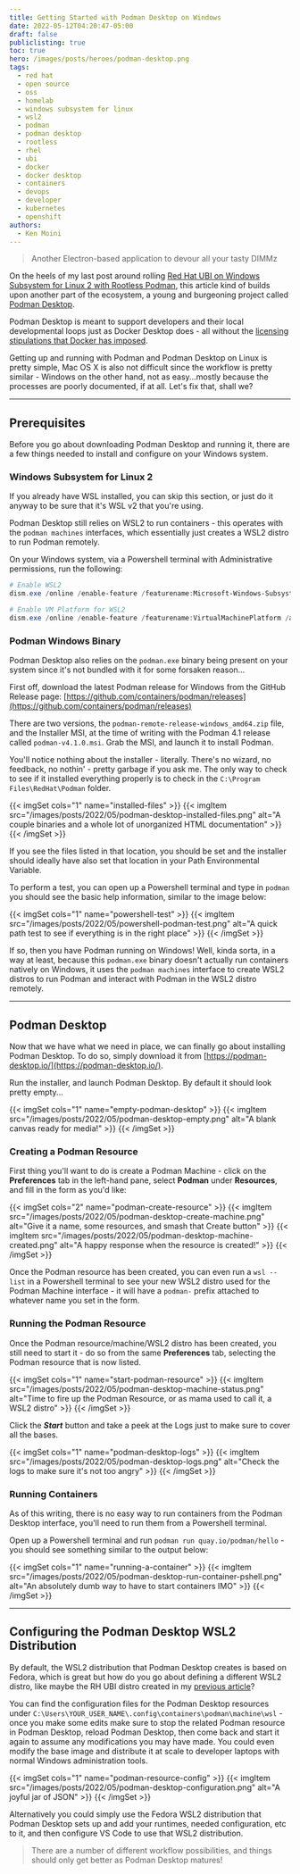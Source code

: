 ```yaml
---
title: Getting Started with Podman Desktop on Windows
date: 2022-05-12T04:20:47-05:00
draft: false
publiclisting: true
toc: true
hero: /images/posts/heroes/podman-desktop.png
tags:
  - red hat
  - open source
  - oss
  - homelab
  - windows subsystem for linux
  - wsl2
  - podman
  - podman desktop
  - rootless
  - rhel
  - ubi
  - docker
  - docker desktop
  - containers
  - devops
  - developer
  - kubernetes
  - openshift
authors:
  - Ken Moini
---
```


> Another Electron-based application to devour all your tasty DIMMz

On the heels of my last post around rolling [Red Hat UBI on Windows Subsystem for Linux 2 with Rootless Podman](https://kenmoini.com/post/2022/04/rhel-ubi-on-wsl2-with-rootless-podman/), this article kind of builds upon another part of the ecosystem, a young and burgeoning project called [Podman Desktop](https://podman-desktop.io/).

Podman Desktop is meant to support developers and their local developmental loops just as Docker Desktop does - all without the [licensing stipulations that Docker has imposed](https://www.docker.com/blog/updating-product-subscriptions/).

Getting up and running with Podman and Podman Desktop on Linux is pretty simple, Mac OS X is also not difficult since the workflow is pretty similar - Windows on the other hand, not as easy...mostly because the processes are poorly documented, if at all.  Let's fix that, shall we?

---

## Prerequisites

Before you go about downloading Podman Desktop and running it, there are a few things needed to install and configure on your Windows system.

### Windows Subsystem for Linux 2

If you already have WSL installed, you can skip this section, or just do it anyway to be sure that it's WSL v2 that you're using.

Podman Desktop still relies on WSL2 to run containers - this operates with the `podman machines` interfaces, which essentially just creates a WSL2 distro to run Podman remotely.

On your Windows system, via a Powershell terminal with Administrative permissions, run the following:

```powershell
# Enable WSL2
dism.exe /online /enable-feature /featurename:Microsoft-Windows-Subsystem-Linux /all /norestart

# Enable VM Platform for WSL2
dism.exe /online /enable-feature /featurename:VirtualMachinePlatform /all /norestart
```

### Podman Windows Binary

Podman Desktop also relies on the `podman.exe` binary being present on your system since it's not bundled with it for some forsaken reason...

First off, download the latest Podman release for Windows from the GitHub Release page: [https://github.com/containers/podman/releases](https://github.com/containers/podman/releases)

There are two versions, the `podman-remote-release-windows_amd64.zip` file, and the Installer MSI, at the time of writing with the Podman 4.1 release called `podman-v4.1.0.msi`.  Grab the MSI, and launch it to install Podman.

You'll notice nothing about the installer - literally.  There's no wizard, no feedback, no nothin' - pretty garbage if you ask me.  The only way to check to see if it installed everything properly is to check in the `C:\Program Files\RedHat\Podman` folder.

{{< imgSet cols="1" name="installed-files" >}}
{{< imgItem src="/images/posts/2022/05/podman-desktop-installed-files.png" alt="A couple binaries and a whole lot of unorganized HTML documentation" >}}
{{< /imgSet >}}

<!--
You may think *"Oh, I'll take the handy-dandy installer"* but before you go downloading the MSI, know that as of this writing it doesn't work - go figure!  So grab that ZIP file and we'll do things the hard way.

INSERT_IMAGE_HERE

Now when you open up the ZIP file, you'll find a folder called `podman-4.y.z` with a couple of subdirectories - what we're after is the `podman.exe` binary in the `usr/bin` folder.  I would suggest creating a folder in your Windows User directory called `.local` and extracting the contents of that `podman-4.y.z` folder into it.

INSERT_IMAGE_HERE

It should look something like this in Windows Explorer:

INSERT_IMAGE_HERE

While the files we need are in the right place, Windows doesn't know to look there for them - let's add our added directories to the Windows Environmental Variable for the Path.

### Add to Windows Path Environmental Variables

Open up the Start Menu and start typing in "environmental variables" - you should see something similar to the following, click ***"Edit environmental variables for your account"***:

INSERT_IMAGE_HERE

Next, click on the ***Environmental Variables*** button.

INSERT_IMAGE_HERE

From the **User Variables** pane, find the entry called **Path** and click ***Edit***

INSERT_IMAGE_HERE


Click the **Browse** button, and select the path we extracted earlier that has the `podman.exe` binary, which should be under your User folder in `.local/usr/bin`, then click ***OK***.

Continue to click ***OK***, ***OK***, and ***OK*** to apply the settings through the previous window panes.
-->

If you see the files listed in that location, you should be set and the installer should ideally have also set that location in your Path Environmental Variable.

To perform a test, you can open up a Powershell terminal and type in `podman` you should see the basic help information, similar to the image below:

{{< imgSet cols="1" name="powershell-test" >}}
{{< imgItem src="/images/posts/2022/05/powershell-podman-test.png" alt="A quick path test to see if everything is in the right place" >}}
{{< /imgSet >}}

If so, then you have Podman running on Windows!  Well, kinda sorta, in a way at least, because this `podman.exe` binary doesn't actually run containers natively on Windows, it uses the `podman machines` interface to create WSL2 distros to run Podman and interact with Podman in the WSL2 distro remotely.

---

## Podman Desktop

Now that we have what we need in place, we can finally go about installing Podman Desktop.  To do so, simply download it from [https://podman-desktop.io/](https://podman-desktop.io/).

Run the installer, and launch Podman Desktop.  By default it should look pretty empty...

{{< imgSet cols="1" name="empty-podman-desktop" >}}
{{< imgItem src="/images/posts/2022/05/podman-desktop-empty.png" alt="A blank canvas ready for media!" >}}
{{< /imgSet >}}

### Creating a Podman Resource

First thing you'll want to do is create a Podman Machine - click on the **Preferences** tab in the left-hand pane, select **Podman** under **Resources**, and fill in the form as you'd like:

{{< imgSet cols="2" name="podman-create-resource" >}}
{{< imgItem src="/images/posts/2022/05/podman-desktop-create-machine.png" alt="Give it a name, some resources, and smash that Create button" >}}
{{< imgItem src="/images/posts/2022/05/podman-desktop-machine-created.png" alt="A happy response when the resource is created!" >}}
{{< /imgSet >}}

Once the Podman resource has been created, you can even run a `wsl --list` in a Powershell terminal to see your new WSL2 distro used for the Podman Machine interface - it will have a `podman-` prefix attached to whatever name you set in the form.

### Running the Podman Resource

Once the Podman resource/machine/WSL2 distro has been created, you still need to start it - do so from the same **Preferences** tab, selecting the Podman resource that is now listed.

{{< imgSet cols="1" name="start-podman-resource" >}}
{{< imgItem src="/images/posts/2022/05/podman-desktop-machine-status.png" alt="Time to fire up the Podman Resource, or as mama used to call it, a WSL2 distro" >}}
{{< /imgSet >}}

Click the ***Start*** button and take a peek at the Logs just to make sure to cover all the bases.

{{< imgSet cols="1" name="podman-desktop-logs" >}}
{{< imgItem src="/images/posts/2022/05/podman-desktop-logs.png" alt="Check the logs to make sure it's not too angry" >}}
{{< /imgSet >}}

### Running Containers

As of this writing, there is no easy way to run containers from the Podman Desktop interface, you'll need to run them from a Powershell terminal.

Open up a Powershell terminal and run `podman run quay.io/podman/hello` - you should see something similar to the output below:

{{< imgSet cols="1" name="running-a-container" >}}
{{< imgItem src="/images/posts/2022/05/podman-desktop-run-container-pshell.png" alt="An absolutely dumb way to have to start containers IMO" >}}
{{< /imgSet >}}

---

## Configuring the Podman Desktop WSL2 Distribution

By default, the WSL2 distribution that Podman Desktop creates is based on Fedora, which is great but how do you go about defining a different WSL2 distro, like maybe the RH UBI distro created in my [previous article](https://kenmoini.com/post/2022/04/rhel-ubi-on-wsl2-with-rootless-podman/)?

You can find the configuration files for the Podman Desktop resources under `C:\Users\YOUR_USER_NAME\.config\containers\podman\machine\wsl` - once you make some edits make sure to stop the related Podman resource in Podman Desktop, reload Podman Desktop, then come back and start it again to assume any modifications you may have made.  You could even modify the base image and distribute it at scale to developer laptops with normal Windows administration tools.

{{< imgSet cols="1" name="podman-resource-config" >}}
{{< imgItem src="/images/posts/2022/05/podman-desktop-configuration.png" alt="A joyful jar of JSON" >}}
{{< /imgSet >}}

Alternatively you could simply use the Fedora WSL2 distribution that Podman Desktop sets up and add your runtimes, needed configuration, etc to it, and then configure VS Code to use that WSL2 distribution.

> There are a number of different workflow possibilities, and things should only get better as Podman Desktop matures!